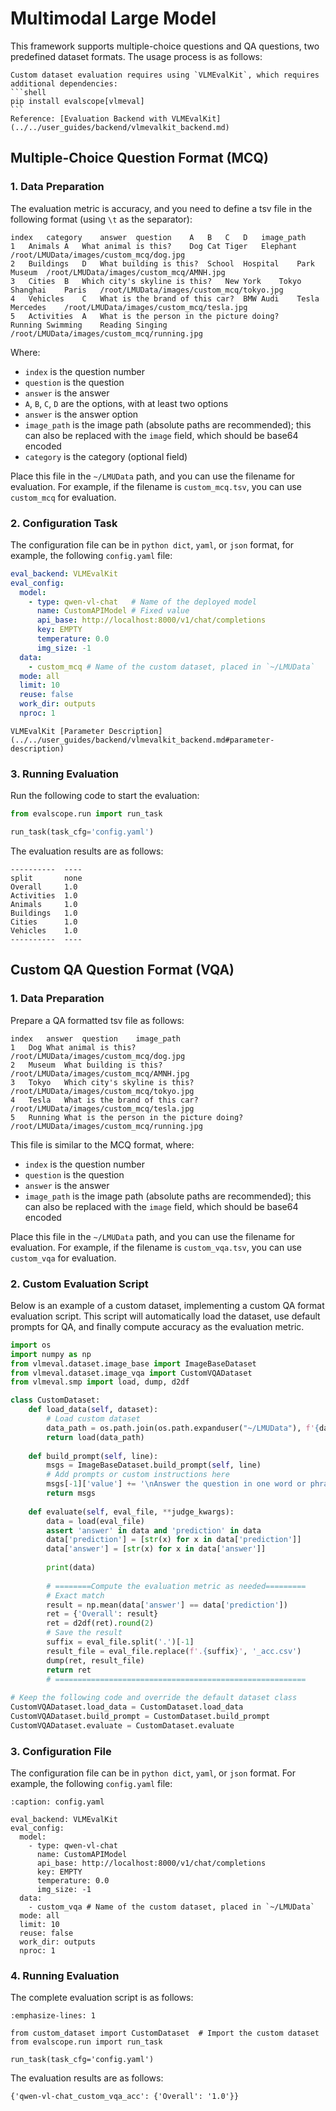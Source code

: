 # Multimodal Large Model

This framework supports multiple-choice questions and QA questions, two predefined dataset formats. The usage process is as follows:

````{note}
Custom dataset evaluation requires using `VLMEvalKit`, which requires additional dependencies:
```shell
pip install evalscope[vlmeval]
```
Reference: [Evaluation Backend with VLMEvalKit](../../user_guides/backend/vlmevalkit_backend.md)
````

## Multiple-Choice Question Format (MCQ)

### 1. Data Preparation
The evaluation metric is accuracy, and you need to define a tsv file in the following format (using `\t` as the separator):
```text
index	category	answer	question	A	B	C	D	image_path
1	Animals	A	What animal is this?	Dog	Cat	Tiger	Elephant	/root/LMUData/images/custom_mcq/dog.jpg
2	Buildings	D	What building is this?	School	Hospital	Park	Museum	/root/LMUData/images/custom_mcq/AMNH.jpg
3	Cities	B	Which city's skyline is this?	New York	Tokyo	Shanghai	Paris	/root/LMUData/images/custom_mcq/tokyo.jpg
4	Vehicles	C	What is the brand of this car?	BMW	Audi	Tesla	Mercedes	/root/LMUData/images/custom_mcq/tesla.jpg
5	Activities	A	What is the person in the picture doing?	Running	Swimming	Reading	Singing	/root/LMUData/images/custom_mcq/running.jpg
```
Where:
- `index` is the question number
- `question` is the question
- `answer` is the answer
- `A`, `B`, `C`, `D` are the options, with at least two options
- `answer` is the answer option
- `image_path` is the image path (absolute paths are recommended); this can also be replaced with the `image` field, which should be base64 encoded
- `category` is the category (optional field)

Place this file in the `~/LMUData` path, and you can use the filename for evaluation. For example, if the filename is `custom_mcq.tsv`, you can use `custom_mcq` for evaluation.

### 2. Configuration Task
The configuration file can be in `python dict`, `yaml`, or `json` format, for example, the following `config.yaml` file:
```yaml
eval_backend: VLMEvalKit
eval_config:
  model: 
    - type: qwen-vl-chat   # Name of the deployed model
      name: CustomAPIModel # Fixed value
      api_base: http://localhost:8000/v1/chat/completions
      key: EMPTY
      temperature: 0.0
      img_size: -1
  data:
    - custom_mcq # Name of the custom dataset, placed in `~/LMUData`
  mode: all
  limit: 10
  reuse: false
  work_dir: outputs
  nproc: 1
```
```{seealso}
VLMEvalKit [Parameter Description](../../user_guides/backend/vlmevalkit_backend.md#parameter-description)
```
### 3. Running Evaluation

Run the following code to start the evaluation:
```python
from evalscope.run import run_task

run_task(task_cfg='config.yaml')
```

The evaluation results are as follows:
```text
----------  ----
split       none
Overall     1.0
Activities  1.0
Animals     1.0
Buildings   1.0
Cities      1.0
Vehicles    1.0
----------  ----
```

## Custom QA Question Format (VQA)

### 1. Data Preparation

Prepare a QA formatted tsv file as follows:
```text
index	answer	question	image_path
1	Dog	What animal is this?	/root/LMUData/images/custom_mcq/dog.jpg
2	Museum	What building is this?	/root/LMUData/images/custom_mcq/AMNH.jpg
3	Tokyo	Which city's skyline is this?	/root/LMUData/images/custom_mcq/tokyo.jpg
4	Tesla	What is the brand of this car?	/root/LMUData/images/custom_mcq/tesla.jpg
5	Running	What is the person in the picture doing?	/root/LMUData/images/custom_mcq/running.jpg
```
This file is similar to the MCQ format, where:
- `index` is the question number
- `question` is the question
- `answer` is the answer
- `image_path` is the image path (absolute paths are recommended); this can also be replaced with the `image` field, which should be base64 encoded

Place this file in the `~/LMUData` path, and you can use the filename for evaluation. For example, if the filename is `custom_vqa.tsv`, you can use `custom_vqa` for evaluation.

### 2. Custom Evaluation Script

Below is an example of a custom dataset, implementing a custom QA format evaluation script. This script will automatically load the dataset, use default prompts for QA, and finally compute accuracy as the evaluation metric.

```python
import os
import numpy as np
from vlmeval.dataset.image_base import ImageBaseDataset
from vlmeval.dataset.image_vqa import CustomVQADataset
from vlmeval.smp import load, dump, d2df

class CustomDataset:
    def load_data(self, dataset):
        # Load custom dataset
        data_path = os.path.join(os.path.expanduser("~/LMUData"), f'{dataset}.tsv')
        return load(data_path)
        
    def build_prompt(self, line):
        msgs = ImageBaseDataset.build_prompt(self, line)
        # Add prompts or custom instructions here
        msgs[-1]['value'] += '\nAnswer the question in one word or phrase.'
        return msgs
    
    def evaluate(self, eval_file, **judge_kwargs):
        data = load(eval_file)
        assert 'answer' in data and 'prediction' in data
        data['prediction'] = [str(x) for x in data['prediction']]
        data['answer'] = [str(x) for x in data['answer']]
        
        print(data)
        
        # ========Compute the evaluation metric as needed=========
        # Exact match
        result = np.mean(data['answer'] == data['prediction'])
        ret = {'Overall': result}
        ret = d2df(ret).round(2)
        # Save the result
        suffix = eval_file.split('.')[-1]
        result_file = eval_file.replace(f'.{suffix}', '_acc.csv')
        dump(ret, result_file)
        return ret
        # ========================================================
        
# Keep the following code and override the default dataset class
CustomVQADataset.load_data = CustomDataset.load_data
CustomVQADataset.build_prompt = CustomDataset.build_prompt
CustomVQADataset.evaluate = CustomDataset.evaluate
```

### 3. Configuration File
The configuration file can be in `python dict`, `yaml`, or `json` format. For example, the following `config.yaml` file:
```{code-block} yaml 
:caption: config.yaml

eval_backend: VLMEvalKit
eval_config:
  model: 
    - type: qwen-vl-chat   
      name: CustomAPIModel 
      api_base: http://localhost:8000/v1/chat/completions
      key: EMPTY
      temperature: 0.0
      img_size: -1
  data:
    - custom_vqa # Name of the custom dataset, placed in `~/LMUData`
  mode: all
  limit: 10
  reuse: false
  work_dir: outputs
  nproc: 1
```

### 4. Running Evaluation

The complete evaluation script is as follows:
```{code-block} python
:emphasize-lines: 1

from custom_dataset import CustomDataset  # Import the custom dataset
from evalscope.run import run_task

run_task(task_cfg='config.yaml')
```

The evaluation results are as follows:
```text
{'qwen-vl-chat_custom_vqa_acc': {'Overall': '1.0'}}
```